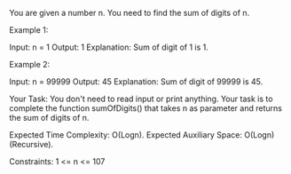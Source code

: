 You are given a number n. You need to find the sum of digits of n.

Example 1:

Input:
n = 1
Output: 1
Explanation: Sum of digit of 1 is 1.

Example 2:

Input:
n = 99999
Output: 45
Explanation: Sum of digit of 99999 is 45.

Your Task:
You don't need to read input or print anything. Your task is to complete the function sumOfDigits() that takes n as parameter and returns the sum of digits of n.

Expected Time Complexity: O(Logn).
Expected Auxiliary Space: O(Logn) (Recursive).

Constraints:
1 <= n <= 107
